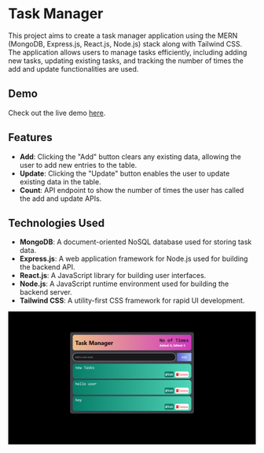 # Task Manager

This project aims to create a task manager application using the MERN (MongoDB, Express.js, React.js, Node.js) stack along with Tailwind CSS. The application allows users to manage tasks efficiently, including adding new tasks, updating existing tasks, and tracking the number of times the add and update functionalities are used.

## Demo
Check out the live demo [here](https://task-manager-rho-one.vercel.app/).

## Features

- **Add**: Clicking the "Add" button clears any existing data, allowing the user to add new entries to the table.
- **Update**: Clicking the "Update" button enables the user to update existing data in the table.
- **Count**: API endpoint to show the number of times the user has called the add and update APIs.

## Technologies Used

- **MongoDB**: A document-oriented NoSQL database used for storing task data.
- **Express.js**: A web application framework for Node.js used for building the backend API.
- **React.js**: A JavaScript library for building user interfaces.
- **Node.js**: A JavaScript runtime environment used for building the backend server.
- **Tailwind CSS**: A utility-first CSS framework for rapid UI development.

![Task Manager Screenshot](./client/public/img1.png)

